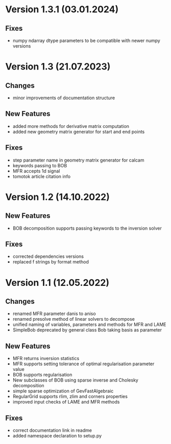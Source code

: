 Version 1.3.1 (03.01.2024)
==========================

Fixes
-----
 - numpy ndarray dtype parameters to be compatible with newer numpy versions

Version 1.3 (21.07.2023)
=======================

Changes
-------
 - minor improvements of documentation structure

New Features
------------
 - added more methods for derivative matrix computation
 - added new geometry matrix generator for start and end points

Fixes
-----
 - step parameter name in geometry matrix generator for calcam
 - keywords passing to BOB
 - MFR accepts 1d signal
 - tomotok article citation info

Version 1.2 (14.10.2022)
========================

New Features
------------
 - BOB decomposition supports passing keywords to the inversion solver

Fixes
-----
 - corrected dependencies versions
 - replaced f strings by format method

Version 1.1 (12.05.2022)
========================

Changes
-------
 - renamed MFR parameter danis to aniso
 - renamed presolve method of linear solvers to decompose
 - unified naming of variables, parameters and methods for MFR and LAME
 - SimpleBob deprecated by general class Bob taking basis as parameter

New Features
------------
 - MFR returns inversion statistics
 - MFR supports setting tolerance of optimal regularisation parameter value
 - BOB supports regularisation
 - New subclasses of BOB using sparse inverse and Cholesky decomposition
 - simple sparse optimization of GevFastAlgebraic
 - RegularGrid supports rlim, zlim and corners properties
 - improved input checks of LAME and MFR methods

Fixes
-----
 - correct documentation link in readme
 - added namespace declaration to setup.py
